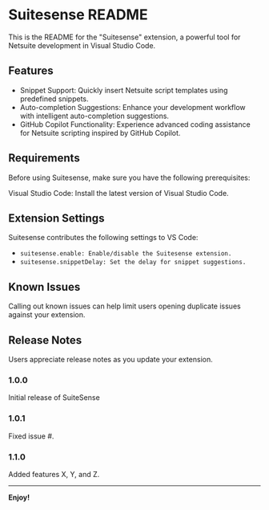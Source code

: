 # Suitesense README

This is the README for the "Suitesense" extension, a powerful tool for Netsuite development in Visual Studio Code.

## Features

- Snippet Support: Quickly insert Netsuite script templates using predefined snippets.
- Auto-completion Suggestions: Enhance your development workflow with intelligent auto-completion suggestions.
- GitHub Copilot Functionality: Experience advanced coding assistance for Netsuite scripting inspired by GitHub Copilot.

## Requirements

Before using Suitesense, make sure you have the following prerequisites:

Visual Studio Code: Install the latest version of Visual Studio Code.


## Extension Settings

Suitesense contributes the following settings to VS Code:

- ```suitesense.enable: Enable/disable the Suitesense extension.```
- ```suitesense.snippetDelay: Set the delay for snippet suggestions.```

## Known Issues

Calling out known issues can help limit users opening duplicate issues against your extension.

## Release Notes

Users appreciate release notes as you update your extension.

### 1.0.0

Initial release of SuiteSense

### 1.0.1

Fixed issue #.

### 1.1.0

Added features X, Y, and Z.

---



**Enjoy!**
